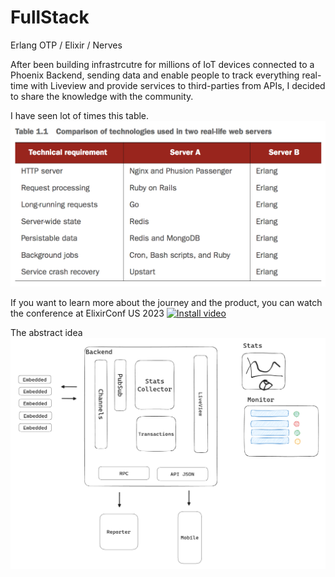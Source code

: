 # FullStack
Erlang OTP / Elixir / Nerves

After been building infrastrcutre for millions of IoT devices connected to a Phoenix Backend, sending data and enable people to track everything real-time with Liveview and provide services to third-parties from APIs, I decided to share the knowledge with the community.

I have seen lot of times this table. 
![plot](./static/erlang_features.png)


If you want to learn more about the journey and the product, you can watch the conference at ElixirConf US 2023 
[![Install video](assets/video.jpg)](https://www.youtube.com/embed/YWDCXbjircQ?si=qsQZgW-DJk1P-P-5)

The abstract idea 
![plot](./static/idea.png)



